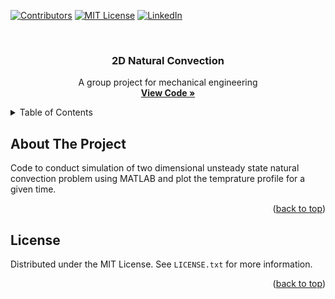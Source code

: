<!-- Improved compatibility of back to top link: See: https://github.com/othneildrew/Best-README-Template/pull/73 -->
<a name="readme-top"></a>
<!--
*** Thanks for checking out the Best-README-Template. If you have a suggestion
*** that would make this better, please fork the repo and create a pull request
*** or simply open an issue with the tag "enhancement".
*** Don't forget to give the project a star!
*** Thanks again! Now go create something AMAZING! :D
-->



<!-- PROJECT SHIELDS -->
<!--
*** I'm using markdown "reference style" links for readability.
*** Reference links are enclosed in brackets [ ] instead of parentheses ( ).
*** See the bottom of this document for the declaration of the reference variables
*** for contributors-url, forks-url, etc. This is an optional, concise syntax you may use.
*** https://www.markdownguide.org/basic-syntax/#reference-style-links
-->
[![Contributors][contributors-shield]][contributors-url]
[![MIT License][license-shield]][license-url]
[![LinkedIn][linkedin-shield]][linkedin-url]



<!-- PROJECT LOGO -->
<br />
<div align="center">

  <h3 align="center">2D Natural Convection</h3>

  <p align="center">
    A group project for mechanical engineering
    <br />
    <a href="https://github.com/Kunj-jajal/two-dimensional-unsteady-state-natural-convection/tree/main/src"><strong>View Code »</strong></a>
    <br />
    
  </p>
</div>



<!-- TABLE OF CONTENTS -->
<details>
  <summary>Table of Contents</summary>
  <ol>
    <li>
      <a href="#about-the-project">About The Project</a>
    </li>
    <li><a href="#license">License</a></li>
  </ol>
</details>



<!-- ABOUT THE PROJECT -->
## About The Project

Code to conduct simulation of two dimensional unsteady state natural convection problem using MATLAB and plot the temprature profile for a given time.



<p align="right">(<a href="#readme-top">back to top</a>)</p>


<!-- LICENSE -->
## License

Distributed under the MIT License. See `LICENSE.txt` for more information.

<p align="right">(<a href="#readme-top">back to top</a>)</p>

<!-- MARKDOWN LINKS & IMAGES -->
<!-- https://www.markdownguide.org/basic-syntax/#reference-style-links -->
[contributors-shield]: https://img.shields.io/github/contributors/kunj-jajal/two-dimensional-unsteady-state-natural-convection?color=green&style=for-the-badge
[contributors-url]: https://github.com/kunj-jajal/two-dimensional-unsteady-state-natural-convection/graphs/contributors
[license-shield]: https://img.shields.io/github/license/kunj-jajal/two-dimensional-unsteady-state-natural-convection?style=for-the-badge
[license-url]: https://github.com/Kunj-jajal/two-dimensional-unsteady-state-natural-convection/blob/main/LICENSE
[linkedin-shield]: https://img.shields.io/badge/-LinkedIn-black.svg?style=for-the-badge&logo=linkedin&colorB=555
[linkedin-url]: https://www.linkedin.com/in/kunj-jajal-4ab897239/
